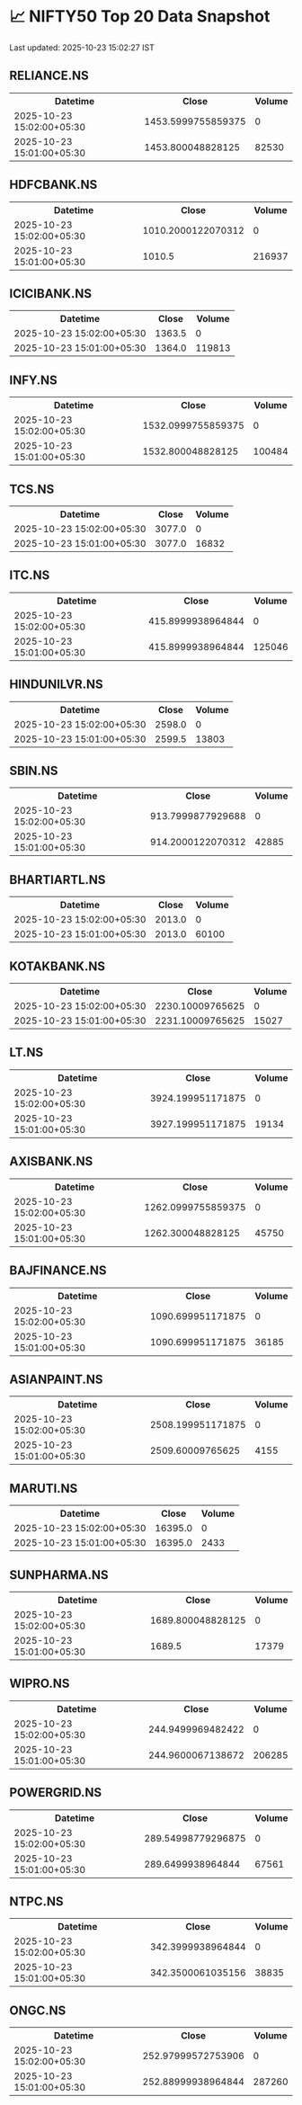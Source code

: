 # 📈 NIFTY50 Top 20 Data Snapshot

Last updated: 2025-10-23 15:02:27 IST

## RELIANCE.NS

<table>
  <tr><th>Datetime</th><th>Close</th><th>Volume</th></tr>
  <tr><td>2025-10-23 15:02:00+05:30</td><td>1453.5999755859375</td><td>0</td></tr>
  <tr><td>2025-10-23 15:01:00+05:30</td><td>1453.800048828125</td><td>82530</td></tr>
</table>

## HDFCBANK.NS

<table>
  <tr><th>Datetime</th><th>Close</th><th>Volume</th></tr>
  <tr><td>2025-10-23 15:02:00+05:30</td><td>1010.2000122070312</td><td>0</td></tr>
  <tr><td>2025-10-23 15:01:00+05:30</td><td>1010.5</td><td>216937</td></tr>
</table>

## ICICIBANK.NS

<table>
  <tr><th>Datetime</th><th>Close</th><th>Volume</th></tr>
  <tr><td>2025-10-23 15:02:00+05:30</td><td>1363.5</td><td>0</td></tr>
  <tr><td>2025-10-23 15:01:00+05:30</td><td>1364.0</td><td>119813</td></tr>
</table>

## INFY.NS

<table>
  <tr><th>Datetime</th><th>Close</th><th>Volume</th></tr>
  <tr><td>2025-10-23 15:02:00+05:30</td><td>1532.0999755859375</td><td>0</td></tr>
  <tr><td>2025-10-23 15:01:00+05:30</td><td>1532.800048828125</td><td>100484</td></tr>
</table>

## TCS.NS

<table>
  <tr><th>Datetime</th><th>Close</th><th>Volume</th></tr>
  <tr><td>2025-10-23 15:02:00+05:30</td><td>3077.0</td><td>0</td></tr>
  <tr><td>2025-10-23 15:01:00+05:30</td><td>3077.0</td><td>16832</td></tr>
</table>

## ITC.NS

<table>
  <tr><th>Datetime</th><th>Close</th><th>Volume</th></tr>
  <tr><td>2025-10-23 15:02:00+05:30</td><td>415.8999938964844</td><td>0</td></tr>
  <tr><td>2025-10-23 15:01:00+05:30</td><td>415.8999938964844</td><td>125046</td></tr>
</table>

## HINDUNILVR.NS

<table>
  <tr><th>Datetime</th><th>Close</th><th>Volume</th></tr>
  <tr><td>2025-10-23 15:02:00+05:30</td><td>2598.0</td><td>0</td></tr>
  <tr><td>2025-10-23 15:01:00+05:30</td><td>2599.5</td><td>13803</td></tr>
</table>

## SBIN.NS

<table>
  <tr><th>Datetime</th><th>Close</th><th>Volume</th></tr>
  <tr><td>2025-10-23 15:02:00+05:30</td><td>913.7999877929688</td><td>0</td></tr>
  <tr><td>2025-10-23 15:01:00+05:30</td><td>914.2000122070312</td><td>42885</td></tr>
</table>

## BHARTIARTL.NS

<table>
  <tr><th>Datetime</th><th>Close</th><th>Volume</th></tr>
  <tr><td>2025-10-23 15:02:00+05:30</td><td>2013.0</td><td>0</td></tr>
  <tr><td>2025-10-23 15:01:00+05:30</td><td>2013.0</td><td>60100</td></tr>
</table>

## KOTAKBANK.NS

<table>
  <tr><th>Datetime</th><th>Close</th><th>Volume</th></tr>
  <tr><td>2025-10-23 15:02:00+05:30</td><td>2230.10009765625</td><td>0</td></tr>
  <tr><td>2025-10-23 15:01:00+05:30</td><td>2231.10009765625</td><td>15027</td></tr>
</table>

## LT.NS

<table>
  <tr><th>Datetime</th><th>Close</th><th>Volume</th></tr>
  <tr><td>2025-10-23 15:02:00+05:30</td><td>3924.199951171875</td><td>0</td></tr>
  <tr><td>2025-10-23 15:01:00+05:30</td><td>3927.199951171875</td><td>19134</td></tr>
</table>

## AXISBANK.NS

<table>
  <tr><th>Datetime</th><th>Close</th><th>Volume</th></tr>
  <tr><td>2025-10-23 15:02:00+05:30</td><td>1262.0999755859375</td><td>0</td></tr>
  <tr><td>2025-10-23 15:01:00+05:30</td><td>1262.300048828125</td><td>45750</td></tr>
</table>

## BAJFINANCE.NS

<table>
  <tr><th>Datetime</th><th>Close</th><th>Volume</th></tr>
  <tr><td>2025-10-23 15:02:00+05:30</td><td>1090.699951171875</td><td>0</td></tr>
  <tr><td>2025-10-23 15:01:00+05:30</td><td>1090.699951171875</td><td>36185</td></tr>
</table>

## ASIANPAINT.NS

<table>
  <tr><th>Datetime</th><th>Close</th><th>Volume</th></tr>
  <tr><td>2025-10-23 15:02:00+05:30</td><td>2508.199951171875</td><td>0</td></tr>
  <tr><td>2025-10-23 15:01:00+05:30</td><td>2509.60009765625</td><td>4155</td></tr>
</table>

## MARUTI.NS

<table>
  <tr><th>Datetime</th><th>Close</th><th>Volume</th></tr>
  <tr><td>2025-10-23 15:02:00+05:30</td><td>16395.0</td><td>0</td></tr>
  <tr><td>2025-10-23 15:01:00+05:30</td><td>16395.0</td><td>2433</td></tr>
</table>

## SUNPHARMA.NS

<table>
  <tr><th>Datetime</th><th>Close</th><th>Volume</th></tr>
  <tr><td>2025-10-23 15:02:00+05:30</td><td>1689.800048828125</td><td>0</td></tr>
  <tr><td>2025-10-23 15:01:00+05:30</td><td>1689.5</td><td>17379</td></tr>
</table>

## WIPRO.NS

<table>
  <tr><th>Datetime</th><th>Close</th><th>Volume</th></tr>
  <tr><td>2025-10-23 15:02:00+05:30</td><td>244.9499969482422</td><td>0</td></tr>
  <tr><td>2025-10-23 15:01:00+05:30</td><td>244.9600067138672</td><td>206285</td></tr>
</table>

## POWERGRID.NS

<table>
  <tr><th>Datetime</th><th>Close</th><th>Volume</th></tr>
  <tr><td>2025-10-23 15:02:00+05:30</td><td>289.54998779296875</td><td>0</td></tr>
  <tr><td>2025-10-23 15:01:00+05:30</td><td>289.6499938964844</td><td>67561</td></tr>
</table>

## NTPC.NS

<table>
  <tr><th>Datetime</th><th>Close</th><th>Volume</th></tr>
  <tr><td>2025-10-23 15:02:00+05:30</td><td>342.3999938964844</td><td>0</td></tr>
  <tr><td>2025-10-23 15:01:00+05:30</td><td>342.3500061035156</td><td>38835</td></tr>
</table>

## ONGC.NS

<table>
  <tr><th>Datetime</th><th>Close</th><th>Volume</th></tr>
  <tr><td>2025-10-23 15:02:00+05:30</td><td>252.97999572753906</td><td>0</td></tr>
  <tr><td>2025-10-23 15:01:00+05:30</td><td>252.88999938964844</td><td>287260</td></tr>
</table>


